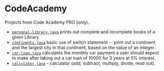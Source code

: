 # CodeAcademy
Projects from Code Academy PRO (only).
- [`personal-library.java`](./java/personal-library.java) prints out complete and incomplete books of a given Library.
- [`continents.java`](./java/continents.java) basic use of switch statement -- print out a continent and the largest city in that continent, based on the value of an integer.
- [`car-loan.java`](./java/car-loan.java) calculates the monthly car payment a user should expect to make after taking out a car loan of 10000 for 3 years at 5% interest.
- [`calculator.java`](./java/calculator.java) - calculator (add, subtract, multiply, divide, mod out).
